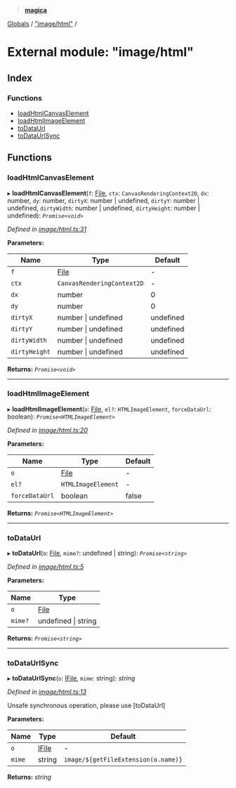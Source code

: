 > **[magica](../README.md)**

[Globals](../README.md) / ["image/html"](_image_html_.md) /

# External module: "image/html"

## Index

### Functions

* [loadHtmlCanvasElement](_image_html_.md#loadhtmlcanvaselement)
* [loadHtmlImageElement](_image_html_.md#loadhtmlimageelement)
* [toDataUrl](_image_html_.md#todataurl)
* [toDataUrlSync](_image_html_.md#todataurlsync)

## Functions

###  loadHtmlCanvasElement

▸ **loadHtmlCanvasElement**(`f`: [File](../classes/_file_file_.file.md), `ctx`: `CanvasRenderingContext2D`, `dx`: number, `dy`: number, `dirtyX`: number | undefined, `dirtyY`: number | undefined, `dirtyWidth`: number | undefined, `dirtyHeight`: number | undefined): *`Promise<void>`*

*Defined in [image/html.ts:31](https://github.com/cancerberoSgx/magica/blob/c6ded1a/src/image/html.ts#L31)*

**Parameters:**

Name | Type | Default |
------ | ------ | ------ |
`f` | [File](../classes/_file_file_.file.md) | - |
`ctx` | `CanvasRenderingContext2D` | - |
`dx` | number | 0 |
`dy` | number | 0 |
`dirtyX` | number \| undefined |  undefined |
`dirtyY` | number \| undefined |  undefined |
`dirtyWidth` | number \| undefined |  undefined |
`dirtyHeight` | number \| undefined |  undefined |

**Returns:** *`Promise<void>`*

___

###  loadHtmlImageElement

▸ **loadHtmlImageElement**(`o`: [File](../classes/_file_file_.file.md), `el?`: `HTMLImageElement`, `forceDataUrl`: boolean): *`Promise<HTMLImageElement>`*

*Defined in [image/html.ts:20](https://github.com/cancerberoSgx/magica/blob/c6ded1a/src/image/html.ts#L20)*

**Parameters:**

Name | Type | Default |
------ | ------ | ------ |
`o` | [File](../classes/_file_file_.file.md) | - |
`el?` | `HTMLImageElement` | - |
`forceDataUrl` | boolean | false |

**Returns:** *`Promise<HTMLImageElement>`*

___

###  toDataUrl

▸ **toDataUrl**(`o`: [File](../classes/_file_file_.file.md), `mime?`: undefined | string): *`Promise<string>`*

*Defined in [image/html.ts:5](https://github.com/cancerberoSgx/magica/blob/c6ded1a/src/image/html.ts#L5)*

**Parameters:**

Name | Type |
------ | ------ |
`o` | [File](../classes/_file_file_.file.md) |
`mime?` | undefined \| string |

**Returns:** *`Promise<string>`*

___

###  toDataUrlSync

▸ **toDataUrlSync**(`o`: [IFile](../interfaces/_types_.ifile.md), `mime`: string): *string*

*Defined in [image/html.ts:13](https://github.com/cancerberoSgx/magica/blob/c6ded1a/src/image/html.ts#L13)*

Unsafe synchronous operation, please use [toDataUrl]

**Parameters:**

Name | Type | Default |
------ | ------ | ------ |
`o` | [IFile](../interfaces/_types_.ifile.md) | - |
`mime` | string |  `image/${getFileExtension(o.name)}` |

**Returns:** *string*